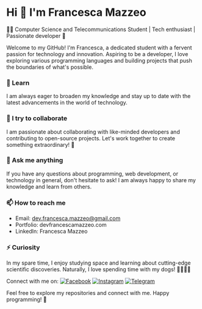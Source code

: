 # Hi 👋 I'm Francesca Mazzeo
👩‍💻 Computer Science and Telecommunications Student | Tech enthusiast | Passionate developer 🚀

Welcome to my GitHub! I'm Francesca, a dedicated student with a fervent passion for technology and innovation. Aspiring to be a developer, I love exploring various programming languages and building projects that push the boundaries of what's possible.

### 🌱 Learn
I am always eager to broaden my knowledge and stay up to date with the latest advancements in the world of technology.

### 👯 I try to collaborate
I am passionate about collaborating with like-minded developers and contributing to open-source projects. Let's work together to create something extraordinary! 🤝

### 💬 Ask me anything
If you have any questions about programming, web development, or technology in general, don't hesitate to ask! I am always happy to share my knowledge and learn from others.

### 📫 How to reach me
- Email: dev.francesca.mazzeo@gmail.com
- Portfolio: devfrancescamazzeo.com
- LinkedIn: Francesca Mazzeo

### ⚡ Curiosity
In my spare time, I enjoy studying space and learning about cutting-edge scientific discoveries. Naturally, I love spending time with my dogs! 🚀🌌🧠🐶

Connect with me on:
[![Facebook](https://img.shields.io/badge/-Facebook-1877F2?style=flat-square&logo=Facebook&logoColor=white&link=https://www.facebook.com/profile.php?id=100023753100171)](https://www.facebook.com/profile.php?id=100023753100171)
[![Instagram](https://img.shields.io/badge/-Instagram-E4405F?style=flat-square&logo=Instagram&logoColor=white&link=https://www.instagram.com/francesca_mazzeo_/)](https://www.instagram.com/francesca_mazzeo_/)
[![Telegram](https://img.shields.io/badge/-Telegram-2CA5E0?style=flat-square&logo=Telegram&logoColor=white&link=https://t.me/FrancescaMazzeo)](https://t.me/FrancescaMazzeo)

Feel free to explore my repositories and connect with me. Happy programming! 🌟
